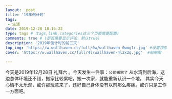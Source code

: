```yaml
---
layout: _post
title: '19年倒计时'
tags:
 - 生活
date: 2019-12-28 18:16:22
type: tags #（tags,link,categories这三个页面需要配置）
comments: true # (是否需要显示评论，默认true)
description: '2019年倒计时的前三天'
top_img: 'https://w.wallhaven.cc/full/0w/wallhaven-0wmg1r.jpg' #设置顶部图
cover: 'https://w.wallhaven.cc/full/4l/wallhaven-4l2x2q.jpg'  #缩略图

---
```

今天是2019年12月28日 礼拜六 。今天发生一件事：`公司搬家了`
从水湾到后海，这边总体环境还不错，搬家比较累吧，搬一次家，就能重新认识一个地。
其实今天心情不太乐观，或许那玩意来了，还好自己身体没有以前那么疼痛。或许只是工作一方面吧。